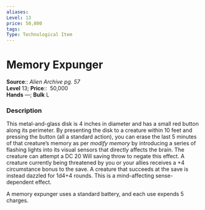 ```yaml
---
aliases: 
Level: 13  
price: 50,000
tags: 
Type: Technological Item
---
```


# Memory Expunger

**Source**:: _Alien Archive pg. 57_  
**Level** 13;
**Price**::  50,000  
**Hands** —; **Bulk** L

### Description

This metal-and-glass disk is 4 inches in diameter and has a small red button along its perimeter. By presenting the disk to a creature within 10 feet and pressing the button (all a standard action), you can erase the last 5 minutes of that creature’s memory as per _modify memory_ by introducing a series of flashing lights into its visual sensors that directly affects the brain. The creature can attempt a DC 20 Will saving throw to negate this effect. A creature currently being threatened by you or your allies receives a +4 circumstance bonus to the save. A creature that succeeds at the save is instead dazzled for 1d4+4 rounds. This is a mind-affecting sense-dependent effect.  
  
A memory expunger uses a standard battery, and each use expends 5 charges.
